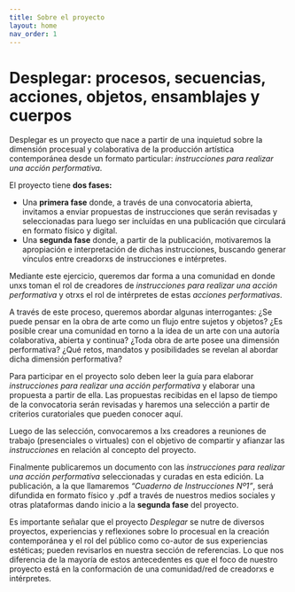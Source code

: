 ```yaml
---
title: Sobre el proyecto
layout: home
nav_order: 1
---
```


# Desplegar: procesos, secuencias, acciones, objetos, ensamblajes y cuerpos

Desplegar es un proyecto que nace a partir de una inquietud sobre la dimensión procesual y colaborativa de la producción artística contemporánea desde un formato particular: _instrucciones para realizar una acción performativa_. 

El proyecto tiene **dos fases:**

- Una **primera fase** donde, a través de una convocatoria abierta, invitamos a enviar propuestas de instrucciones que serán revisadas y seleccionadas para luego ser incluídas en una publicación que circulará en formato físico y digital.
- Una **segunda fase** donde, a partir de la publicación, motivaremos la apropiación e interpretación de dichas instrucciones, buscando generar vínculos entre creadorxs de instrucciones e intérpretes. 

Mediante este ejercicio, queremos dar forma a una comunidad en donde unxs toman el rol de creadores de _instrucciones para realizar una acción performativa_ y otrxs el rol de intérpretes de estas _acciones performativas_.

A través de este proceso, queremos abordar algunas interrogantes: ¿Se puede pensar en la obra de arte como un flujo entre sujetos y objetos? ¿Es posible crear una comunidad en torno a la idea de un arte con una autoría colaborativa, abierta y continua? ¿Toda obra de arte posee una dimensión performativa? ¿Qué retos, mandatos y posibilidades se revelan al abordar dicha dimensión performativa?

Para participar en el proyecto solo deben leer la guía para elaborar _instrucciones para realizar una acción performativa_ y elaborar una propuesta a partir de ella. Las propuestas recibidas en el lapso de tiempo de la convocatoria serán revisadas y haremos una selección a partir de criterios curatoriales que pueden conocer aquí.

Luego de las selección, convocaremos a lxs creadores a reuniones de trabajo (presenciales o virtuales) con el objetivo de compartir y afianzar las _instrucciones_ en relación al concepto del proyecto. 

Finalmente publicaremos un documento con las _instrucciones para realizar una acción performativa_ seleccionadas y curadas en esta edición. La publicación, a la que llamaremos _“Cuaderno de Instrucciones Nº1”_, será difundida en formato físico y .pdf a través de nuestros medios sociales y otras plataformas dando inicio a la **segunda fase** del proyecto. 

Es importante señalar que el proyecto _Desplegar_ se nutre de diversos proyectos, experiencias y reflexiones sobre lo procesual en la creación contemporánea y el rol del público como co-autor de sus experiencias estéticas; pueden revisarlos en nuestra sección de referencias. Lo que nos diferencia de la mayoría de estos antecedentes es que el foco de nuestro proyecto está en la conformación de una comunidad/red de creadorxs e intérpretes.




<!-- Google tag (gtag.js) -->
<script async src="https://www.googletagmanager.com/gtag/js?id=G-G12W09S1N3"></script>
<script>
  window.dataLayer = window.dataLayer || [];
  function gtag(){dataLayer.push(arguments);}
  gtag('js', new Date());

  gtag('config', 'G-G12W09S1N3');
</script>
